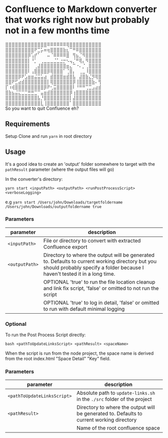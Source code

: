 # Confluence to Markdown converter that works right now but probably not in a few months time

⣿⣿⣿⣿⣿⣿⣿⣿⣿⣿⣿⣿⣿⠿⠿⠿⠿⠿⠿⢿⣿⣿⣿⣿⣿⣿⣿⣿⣿⣿<br>
⣿⣿⣿⣿⣿⣿⣿⣿⣿⠟⣉⡥⠶⢶⣿⣿⣿⣿⣷⣆⠉⠛⠿⣿⣿⣿⣿⣿⣿⣿<br>
⣿⣿⣿⣿⣿⣿⣿⡿⢡⡞⠁⠀⠀⠤⠈⠿⠿⠿⠿⣿⠀⢻⣦⡈⠻⣿⣿⣿⣿⣿<br>
⣿⣿⣿⣿⣿⣿⣿⡇⠘⡁⠀⢀⣀⣀⣀⣈⣁⣐⡒⠢⢤⡈⠛⢿⡄⠻⣿⣿⣿⣿<br>
⣿⣿⣿⣿⣿⣿⣿⡇⠀⢀⣼⣿⣿⣿⣿⣿⣿⣿⣿⣶⣄⠉⠐⠄⡈⢀⣿⣿⣿⣿<br>
⣿⣿⣿⣿⣿⣿⣿⠇⢠⣿⣿⣿⣿⡿⢿⣿⣿⣿⠁⢈⣿⡄⠀⢀⣀⠸⣿⣿⣿⣿<br>
⣿⣿⣿⣿⡿⠟⣡⣶⣶⣬⣭⣥⣴⠀⣾⣿⣿⣿⣶⣾⣿⣧⠀⣼⣿⣷⣌⡻⢿⣿<br>
⣿⣿⠟⣋⣴⣾⣿⣿⣿⣿⣿⣿⣿⡇⢿⣿⣿⣿⣿⣿⣿⡿⢸⣿⣿⣿⣿⣷⠄⢻<br>
⡏⠰⢾⣿⣿⣿⣿⣿⣿⣿⣿⣿⡿⠟⢂⣭⣿⣿⣿⣿⣿⠇⠘⠛⠛⢉⣉⣠⣴⣾<br>
⣿⣷⣦⣬⣍⣉⣉⣛⣛⣉⠉⣤⣶⣾⣿⣿⣿⣿⣿⣿⡿⢰⣿⣿⣿⣿⣿⣿⣿⣿<br>
⣿⣿⣿⣿⣿⣿⣿⣿⣿⣿⣧⡘⣿⣿⣿⣿⣿⣿⣿⣿⡇⣼⣿⣿⣿⣿⣿⣿⣿⣿<br>
⣿⣿⣿⣿⣿⣿⣿⣿⣿⣿⣿⣇⢸⣿⣿⣿⣿⣿⣿⣿⠁⣿⣿⣿⣿⣿⣿⣿⣿⣿<br>
So you want to quit Confluence eh?
## Requirements

Setup
Clone and run `yarn` in root directory

## Usage

It's a good idea to create an 'output' folder somewhere to target with the `pathResult` parameter (where the output files will go)

In the converter's directory:

```
yarn start <inputPath> <outputPath> <runPostProcessScript> <verboseLogging>
```
e.g
`yarn start /Users/john/Downloads/targetfoldername /Users/john/Downloads/outputfoldername true`

### Parameters

parameter | description
--- | ---
`<inputPath>` | File or directory to convert with extracted Confluence export
`<outputPath>` | Directory to where the output will be generated to. Defaults to current working directory but you should probably specify a folder because I haven't tested it in a long time.
<runPostProcessScript> | OPTIONAL 'true' to run the file location cleanup and link fix script, 'false' or omitted to not run the script 
<verboseLogging> | OPTIONAL 'true' to log in detail, 'false' or omitted to run with default minimal logging

### Optional

To run the Post Process Script directly:

`bash <pathToUpdateLinksScript> <pathResult> <spaceName>`

When the script is run from the node project, the space name is derived from the root index.html "Space Detail" "Key" field.

### Parameters

| parameter                   | description                                                  |
| --------------------------- | ------------------------------------------------------------ |
| `<pathToUpdateLinksScript>` | Absolute path to `update-links.sh` in the `./src` folder of the project |
| `<pathResult>`              | Directory to where the output will be generated to. Defaults to current working directory |
| <spaceName>                 | Name of the root confluence space                            |

### 
